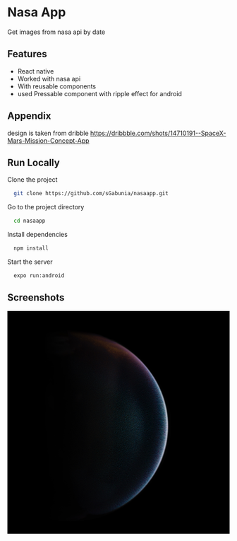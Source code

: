 # Nasa App

Get images from nasa api by date

## Features

- React native
- Worked with nasa api
- With reusable components
- used Pressable component with ripple effect for android

## Appendix

design is taken from dribble
https://dribbble.com/shots/14710191--SpaceX-Mars-Mission-Concept-App

## Run Locally

Clone the project

```bash
  git clone https://github.com/sGabunia/nasaapp.git
```

Go to the project directory

```bash
  cd nasaapp
```

Install dependencies

```bash
  npm install
```

Start the server

```bash
  expo run:android
```

## Screenshots

![App Screenshot](./assets/space.jpg)
